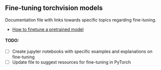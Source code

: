 ## Fine-tuning torchvision models

Documentation file with links towards specific topics regarding fine-tuning.

- [How to finetune a pretrained model](unfreezing_layers.py)


#### TODO:
- [ ] Create jupyter notebooks with specific examples and explanations on fine-tuning
- [ ] Update file to suggest resources for fine-tuning in PyTorch